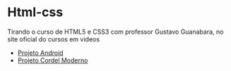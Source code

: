 # Html-css
 Tirando o curso de HTML5 e CSS3 com professor Gustavo Guanabara, no site oficial do cursos em videos

<ul>

<li><a href="https://enayatbadru.github.io/Html-css/Modulo%202/Desafio/Primeiro%20Desafio.html">Projeto Android</a>
</li>

<li><a href="https://enayatbadru.github.io/Html-css/Modulo%203/Desafios/Primeiro%20Desafio/DesafioCordel.html">Projeto Cordel Moderno</a>
</li>
</ul>
